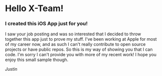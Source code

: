 # Hello X-Team!
### I created this iOS App just for you!

I saw your job posting and was so interested that I decided to throw together this app just to prove my stuff. I've been working at Apple for most of my career now, and as such I can't really contribute to open source projects or have public repos. So this is my way of showing you that I can code. I'm sorry I can't provide you with more of my recent work! I hope you enjoy this small sample though.

_Justin_
